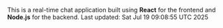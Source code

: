 This is a real-time chat application built using **React** for the frontend and **Node.js** for the backend.
Last updated: Sat Jul 19 09:08:55 UTC 2025
